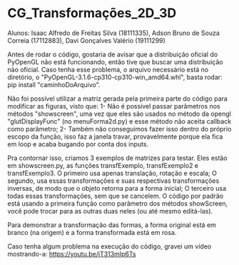 # CG_Transformações_2D_3D

Alunos: Isaac Alfredo de Freitas Silva (18111335), Adson Bruno de Souza Correia (17112883), Davi Gonçalves Valério (19111299)

Antes de rodar o código, gostaria de avisar que a distribuição oficial do PyOpenGL não está funcionando, então tive que buscar uma distribuição não oficial. Caso tenha esse problema, o arquivo necessário está no diretório, o "PyOpenGL-3.1.6-cp310-cp310-win_amd64.whl", basta rodar: pip install "caminhoDoArquivo".

Não foi possível utilizar a matriz gerada pela primeira parte do código para modificar as figuras, visto que: 1- Não é possível passar parâmetros nos métodos "showscreen", uma vez que eles são usados no método da opengl "glutDisplayFunc" (no menuForma2d.py) e esse método não aceita callback como parâmetro; 2- Também não conseguimos fazer isso dentro do próprio escopo da função, isso faz a janela travar, provavelmente porque ela fica em loop e acaba bugando por conta dos inputs.

Pra contornar isso, criamos 3 exemplos de matrizes para testar. Eles estão em showscreen.py, as funções transfExemplo, transfExemplo2 e transfExemplo3. O primeiro usa apenas translação, rotação e escala; O segundo, usa essas transformações e suas respectivas transformações inversas, de modo que o objeto retorna para a forma inicial; O terceiro usa todas essas transformações, sem que se cancelem. O código por padrão está usando a primeira função como parâmetro dos métodos showScreen, você pode trocar para as outras duas neles (ou até mesmo editá-las).

Para demonstrar a transformação das formas, a forma original está em branco (na origem) e a forma transformada está em rosa.

Caso tenha algum problema na execução do código, gravei um vídeo mostrando-a: https://youtu.be/jT313mIp6Ts
